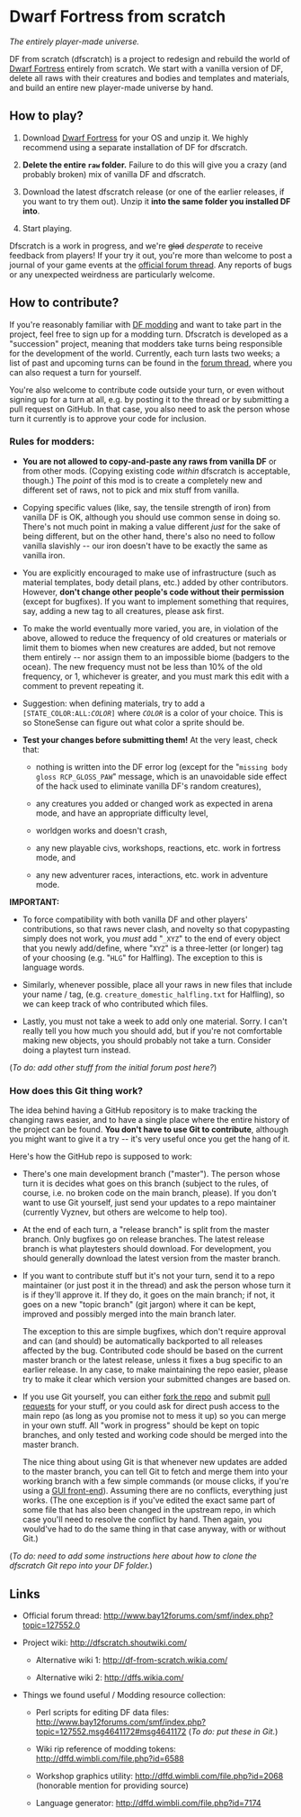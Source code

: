 Dwarf Fortress from scratch
===========================

_The entirely player-made universe._

DF from scratch (dfscratch) is a project to redesign and rebuild the world of [Dwarf Fortress](http://www.bay12games.com/dwarves/) entirely from scratch. We start with a vanilla version of DF, delete all raws with their creatures and bodies and templates and materials, and build an entire new player-made universe by hand.


How to play?
------------

1. Download [Dwarf Fortress](http://www.bay12games.com/dwarves/) for your OS and unzip it.  We highly recommend using a separate installation of DF for dfscratch.

2. **Delete the entire `raw` folder.**  Failure to do this will give you a crazy (and probably broken) mix of vanilla DF and dfscratch.

3. Download the latest dfscratch release (or one of the earlier releases, if you want to try them out).  Unzip it **into the same folder you installed DF into**.

4. Start playing.

Dfscratch is a work in progress, and we're <s>glad</s> _desperate_ to receive feedback from players!  If your try it out, you're more than welcome to post a journal of your game events at the [official forum thread](http://www.bay12forums.com/smf/index.php?topic=127552.0).  Any reports of bugs or any unexpected weirdness are particularly welcome.


How to contribute?
------------------

If you're reasonably familiar with [DF modding](http://dwarffortresswiki.org/index.php/Modding) and want to take part in the project, feel free to sign up for a modding turn.  Dfscratch is developed as a "succession" project, meaning that modders take turns being responsible for the development of the world.  Currently, each turn lasts two weeks; a list of past and upcoming turns can be found in the [forum thread](http://www.bay12forums.com/smf/index.php?topic=127552.0), where you can also request a turn for yourself.

You're also welcome to contribute code outside your turn, or even without signing up for a turn at all, e.g. by posting it to the thread or by submitting a pull request on GitHub.  In that case, you also need to ask the person whose turn it currently is to approve your code for inclusion.


### Rules for modders:

* **You are not allowed to copy-and-paste any raws from vanilla DF** or from other mods.  (Copying existing code _within_ dfscratch is acceptable, though.)  The _point_ of this mod is to create a completely new and different set of raws, not to pick and mix stuff from vanilla.

* Copying specific values (like, say, the tensile strength of iron) from vanilla DF is OK, although you should use common sense in doing so.  There's not much point in making a value different _just_ for the sake of being different, but on the other hand, there's also no need to follow vanilla slavishly -- our iron doesn't have to be exactly the same as vanilla iron.

* You are explicitly encouraged to make use of infrastructure (such as material templates, body detail plans, etc.) added by other contributors.  However, **don't change other people's code without their permission** (except for bugfixes).  If you want to implement something that requires, say, adding a new tag to all creatures, please ask first.

* To make the world eventually more varied, you are, in violation of the above, allowed to reduce the frequency of old creatures or materials or limit them to biomes when new creatures are added, but not remove them entirely -- nor assign them to an impossible biome (badgers to the ocean). The new frequency must not be less than 10% of the old frequency, or 1, whichever is greater, and you must mark this edit with a comment to prevent repeating it.

* Suggestion: when defining materials, try to add a <code>[STATE_COLOR:ALL:<i>COLOR</i>]</code> where <code><i>COLOR</i></code> is a color of your choice. This is so StoneSense can figure out what color a sprite should be.

* **Test your changes before submitting them!**  At the very least, check that:

  * nothing is written into the DF error log (except for the "`missing body gloss RCP_GLOSS_PAW`" message, which is an unavoidable side effect of the hack used to eliminate vanilla DF's random creatures),

  * any creatures you added or changed work as expected in arena mode, and have an appropriate difficulty level,

  * worldgen works and doesn't crash,

  * any new playable civs, workshops, reactions, etc. work in fortress mode, and

  * any new adventurer races, interactions, etc. work in adventure mode.

**IMPORTANT:**

* To force compatibility with both vanilla DF and other players' contributions, so that raws never clash, and novelty so that copypasting simply does not work, you _must_ add "`_XYZ`" to the end of every object that you newly add/define, where "`XYZ`" is a three-letter (or longer) tag of your choosing (e.g. "`HLG`" for Halfling). The exception to this is language words.

* Similarly, whenever possible, place all your raws in new files that include your name / tag, (e.g. `creature_domestic_halfling.txt` for Halfling), so we can keep track of who contributed which files.

* Lastly, you must not take a week to add only one material. Sorry. I can't really tell you how much you should add, but if you're not comfortable making new objects, you should probably not take a turn. Consider doing a playtest turn instead.

(_To do: add other stuff from the initial forum post here?_)


### How does this Git thing work?

The idea behind having a GitHub repository is to make tracking the changing raws easier, and to have a single place where the entire history of the project can be found.  **You don't have to use Git to contribute**, although you might want to give it a try -- it's very useful once you get the hang of it.

Here's how the GitHub repo is supposed to work:

* There's one main development branch ("master"). The person whose turn it is decides what goes on this branch (subject to the rules, of course, i.e. no broken code on the main branch, please). If you don't want to use Git yourself, just send your updates to a repo maintainer (currently Vyznev, but others are welcome to help too).

* At the end of each turn, a "release branch" is split from the master branch. Only bugfixes go on release branches. The latest release branch is what playtesters should download.  For development, you should generally download the latest version from the master branch.

* If you want to contribute stuff but it's not your turn, send it to a repo maintainer (or just post it in the thread) and ask the person whose turn it is if they'll approve it. If they do, it goes on the main branch; if not, it goes on a new "topic branch" (git jargon) where it can be kept, improved and possibly merged into the main branch later.

  The exception to this are simple bugfixes, which don't require approval and can (and should) be automatically backported to all releases affected by the bug. Contributed code should be based on the current master branch or the latest release, unless it fixes a bug specific to an earlier release. In any case, to make maintaining the repo easier, please try to make it clear which version your submitted changes are based on.

* If you use Git yourself, you can either [fork the repo](https://help.github.com/articles/fork-a-repo) and submit [pull requests](https://help.github.com/articles/using-pull-requests) for your stuff, or you could ask for direct push access to the main repo (as long as you promise not to mess it up) so you can merge in your own stuff. All "work in progress" should be kept on topic branches, and only tested and working code should be merged into the master branch.

  The nice thing about using Git is that whenever new updates are added to the master branch, you can tell Git to fetch and merge them into your working branch with a few simple commands (or mouse clicks, if you're using a [GUI front-end](http://git-scm.com/downloads/guis)).  Assuming there are no conflicts, everything just works.  (The one exception is if you've edited the exact same part of some file that has also been changed in the upstream repo, in which case you'll need to resolve the conflict by hand.  Then again, you would've had to do the same thing in that case anyway, with or without Git.)

(_To do: need to add some instructions here about how to clone the dfscratch Git repo into your DF folder._)

Links
-----

* Official forum thread: http://www.bay12forums.com/smf/index.php?topic=127552.0

* Project wiki: http://dfscratch.shoutwiki.com/

  * Alternative wiki 1: http://df-from-scratch.wikia.com/

  * Alternative wiki 2: http://dffs.wikia.com/

* Things we found useful / Modding resource collection:

  * Perl scripts for editing DF data files: http://www.bay12forums.com/smf/index.php?topic=127552.msg4641172#msg4641172 (_To do: put these in Git._)

  * Wiki rip reference of modding tokens: http://dffd.wimbli.com/file.php?id=6588

  * Workshop graphics utility: http://dffd.wimbli.com/file.php?id=2068 (honorable mention for providing source)

  * Language generator: http://dffd.wimbli.com/file.php?id=7174 
